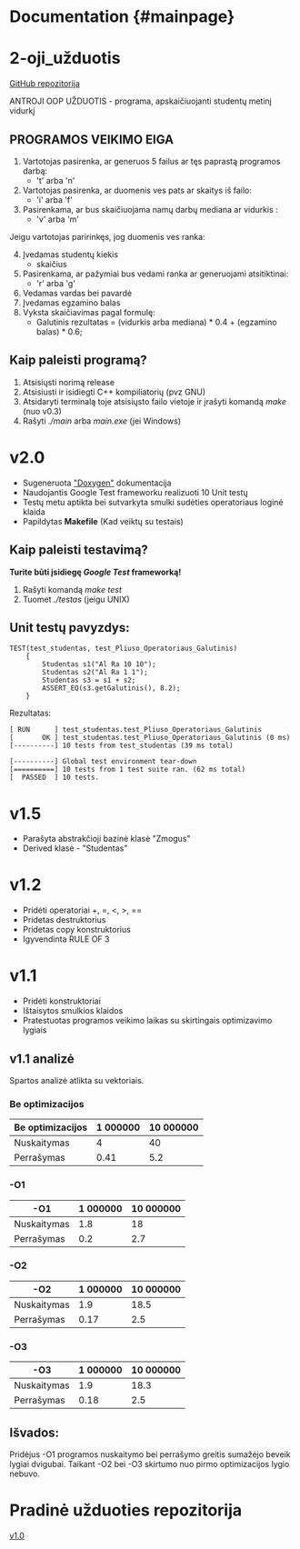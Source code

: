 Documentation           {#mainpage}
========

# 2-oji_užduotis
[GitHub repozitorija](https://github.com/Definitelynotaspruce/2-oji_uzduotis)

ANTROJI OOP UŽDUOTIS - programa, apskaičiuojanti studentų metinį vidurkį

## PROGRAMOS VEIKIMO EIGA

1. Vartotojas pasirenka, ar generuos 5 failus ar tęs paprastą programos darbą:
   *  't' arba 'n'
2. Vartotojas pasirenka, ar duomenis ves pats ar skaitys iš failo:
   *  'i' arba 'f'
3. Pasirenkama, ar bus skaičiuojama namų darbų mediana ar vidurkis :
   *  'v' arba 'm'
   
Jeigu vartotojas paririnkęs, jog duomenis ves ranka:

4. Įvedamas studentų kiekis
   * skaičius
5. Pasirenkama, ar pažymiai bus vedami ranka ar generuojami atsitiktinai: 
   *  'r' arba 'g'
6. Vedamas vardas bei pavardė
7. Įvedamas egzamino balas
8. Vyksta skaičiavimas pagal formulę:
    * Galutinis rezultatas = (vidurkis arba mediana) * 0.4 + (egzamino balas) * 0.6;
    
## Kaip paleisti programą?

1. Atsisiųsti norimą release
2. Atsisiusti ir isidiegti C++ kompiliatorių (pvz GNU)
3. Atsidaryti terminalą toje atsisiųsto failo vietoje ir įrašyti komandą *make* (nuo v0.3)
4. Rašyti *./main* arba *main.exe* (jei Windows)


# v2.0
- Sugeneruota ["Doxygen"](http://www.doxygen.nl/) dokumentacija
- Naudojantis Google Test frameworku realizuoti 10 Unit testų
- Testų metu aptikta bei sutvarkyta smulki sudėties operatoriaus loginė klaida
- Papildytas **Makefile** (Kad veiktų su testais) 

## Kaip paleisti testavimą?
**Turite būti įsidiegę *Google Test* frameworką!**
1. Rašyti komandą *make test*
2. Tuomet *./testas* (jeigu UNIX) 


## Unit testų pavyzdys:
```shell
TEST(test_studentas, test_Pliuso_Operatoriaus_Galutinis)
    {
        Studentas s1("Al Ra 10 10");
        Studentas s2("Al Ra 1 1");
        Studentas s3 = s1 + s2;
        ASSERT_EQ(s3.getGalutinis(), 8.2);
    }
```    
Rezultatas:
```shell
[ RUN      ] test_studentas.test_Pliuso_Operatoriaus_Galutinis
[       OK ] test_studentas.test_Pliuso_Operatoriaus_Galutinis (0 ms)
[----------] 10 tests from test_studentas (39 ms total)

[----------] Global test environment tear-down
[==========] 10 tests from 1 test suite ran. (62 ms total)
[  PASSED  ] 10 tests.
```

# v1.5

- Parašyta abstrakčioji bazinė klasė "Zmogus"
- Derived klasė - "Studentas"


# v1.2

- Pridėti operatoriai +, =, <, >, ==
- Pridetas destruktorius
- Pridetas copy konstruktorius
- Igyvendinta RULE OF 3

# v1.1 

- Pridėti konstruktoriai
- Ištaisytos smulkios klaidos
- Pratestuotas programos veikimo laikas su skirtingais optimizavimo lygiais

## v1.1 analizė

Spartos analizė atlikta su vektoriais.

### Be optimizacijos
|Be optimizacijos  |1 000000 |10 000000  |
|------------------|----------|------------|
|Nuskaitymas  |4|40|
|Perrašymas |0.41|5.2|

### -O1
| -O1  |1 000000 |10 000000  |
|------------------|----------|------------|
|Nuskaitymas  |1.8|18|
|Perrašymas |0.2|2.7|

### -O2
| -O2  |1 000000 |10 000000  |
|------------------|----------|------------|
|Nuskaitymas  |1.9|18.5|
|Perrašymas |0.17|2.5|

### -O3
| -O3  |1 000000 |10 000000  |
|------------------|----------|------------|
|Nuskaitymas  |1.9|18.3|
|Perrašymas |0.18|2.5|

## Išvados:
Pridėjus -O1 programos nuskaitymo bei perrašymo greitis sumažėjo beveik lygiai dvigubai. Taikant -O2 bei -O3 skirtumo nuo pirmo optimizacijos lygio nebuvo.
 
# Pradinė užduoties repozitorija
 [v1.0](https://github.com/Definitelynotaspruce/2-oji_uzduotis)






